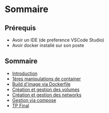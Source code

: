 # Sommaire

## Prérequis

- Avoir un IDE (de preference VSCode Studio)
- Avoir docker installé sur son poste

## Sommaire

- [Introduction](1-Introduction.md)
- [1ères manipulations de container](2-Manipulate-containers.md)
- [Build d'image via Dockerfile](3-Build-img.md)
- [Création et gestion des volumes](4-Volumes.md)
- [Création et gestion des networks](5-Networks.md)
- [Gestion via compose](6-Compose.md)
- [TP Final](7-TP.md)
